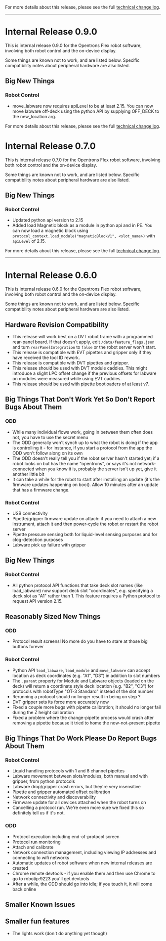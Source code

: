 For more details about this release, please see the full [technical change log][]. 

[technical change log]: https://github.com/Opentrons/opentrons/releases

---

# Internal Release 0.9.0

This is internal release 0.9.0 for the Opentrons Flex robot software, involving both robot control and the on-device display.

Some things are known not to work, and are listed below. Specific compatibility notes about peripheral hardware are also listed.

## Big New Things
### Robot Control
- move_labware now requires apiLevel to be at least 2.15. You can now move labware off-deck using the python API by supplying OFF_DECK to the new_location arg.

For more details about this release, please see the full [technical change log][]. 

# Internal Release 0.7.0

This is internal release 0.7.0 for the Opentrons Flex robot software, involving both robot control and the on-device display.

Some things are known not to work, and are listed below. Specific compatibility notes about peripheral hardware are also listed.

## Big New Things
### Robot Control
- Updated python api version to 2.15
- Added load Magnetic block as a module in python api and in PE. You can now load a magnetic block using `protocol_context.load_module("magneticBlockV1", <slot_name>)` with `apiLevel` of 2.15.

For more details about this release, please see the full [technical change log][]. 

[technical change log]: https://github.com/Opentrons/opentrons/releases

---

# Internal Release 0.6.0

This is internal release 0.6.0 for the Opentrons Flex robot software, involving both robot control and the on-device display.

Some things are known not to work, and are listed below. Specific compatibility notes about peripheral hardware are also listed.

## Hardware Revision Compatibility

- This release will work best on a DVT robot frame with a programmed rear-panel board. If that doesn't apply, edit `/data/feature_flags.json` and turn `rearPanelIntegration` to `false` or the robot server won't start.
- This release is compatible with EVT pipettes and gripper only if they have received the tool ID rework.
- This release is compatible with DVT pipettes and gripper.
- This release should be used with DVT module caddies. This might introduce a slight LPC offset change if the previous offsets for labware on modules were measured while using EVT caddies.
- This release should be used with pipette bootloaders of at least v7.

## Big Things That Don't Work Yet So Don't Report Bugs About Them

### ODD
- While many individual flows work, going in between them often does not, you have to use the secret menu
- The ODD generally won't synch up to what the robot is doing if the app is controlling it - for instance, if you start a protocol from the app the ODD won't follow along on its own
- The ODD doesn't really tell you if the robot server hasn't started yet; if a robot looks on but has the name "opentrons", or says it's not network-connected when you know it is, probably the server isn't up yet, give it another little bit
- It can take a while for the robot to start after installing an update (it's the firmware updates happening on boot). Allow 10 minutes after an update that has a firmware change.

### Robot Control
- USB connectivity
- Pipette/gripper firmware update on attach: if you need to attach a new instrument, attach it and then power-cycle the robot or restart the robot server
- Pipette pressure sensing both for liquid-level sensing purposes and for clog-detection purposes
- Labware pick up failure with gripper

## Big New Things
### Robot Control
- All python protocol API functions that take deck slot names (like load_labware) now support deck slot "coordinates", e.g. specifying a deck slot as "A1" rather than 1. This feature requires a Python protocol to request API version 2.15.

## Reasonably Sized New Things
### ODD
- Protocol result screens! No more do you have to stare at those big buttons forever

### Robot Control
- Python API `load_labware`, `load_module` and `move_labware` can accept location as deck coordinates (e.g. "A1", "D3") in addition to slot numbers
- The `.parent` property for Module and Labware objects (loaded on the deck) will return a coordinate style deck location (e.g. "B2", "C3") for protocols with robotType "OT-3 Standard" instead of the slot number
- Rerunning a protocol should no longer result in being on step ?
- DVT gripper sets its force more accurately now
- Fixed a couple more bugs with pipette calibration; it should no longer fail during the Z height calibration
- Fixed a problem where the change-pipette process would crash after removing a pipette because it tried to home the now-not-present pipette

## Big Things That Do Work Please Do Report Bugs About Them
### Robot Control
- Liquid handling protocols with 1 and 8 channel pipettes
- Labware movement between slots/modules, both manual and with gripper, from python protocols
- Labware drop/gripper crash errors, but they're very insensitive
- Pipette and gripper automated offset calibration
- Network connectivity and discoverability
- Firmware update for all devices attached when the robot turns on
- Cancelling a protocol run. We're even more sure we fixed this so definitely tell us if it's not.

### ODD
- Protocol execution including end-of-protocol screen
- Protocol run monitoring
- Attach and calibrate
- Network connection management, including viewing IP addresses and connecting to wifi networks
- Automatic updates of robot software when new internal releases are created
- Chrome remote devtools - if you enable them and then use Chrome to go to robotip:9223 you'll get devtools
- After a while, the ODD should go into idle; if you touch it, it will come back online

## Smaller Known Issues

## Smaller fun features
- The lights work (don't do anything yet though)
